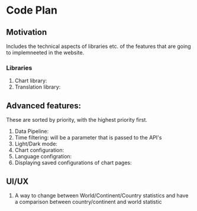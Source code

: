# Code Plan

## Motivation

Includes the technical aspects of libraries etc. of the features that are going to implemneeted in the website.

### Libraries

1. Chart library:
2. Translation library:

## Advanced features:

These are sorted by priority, with the highest priority first.

1. Data Pipeline:
2. Time filtering: will be a parameter that is passed to the API's
3. Light/Dark mode:
4. Chart configuration:
5. Language configration:
6. Displaying saved configurations of chart pages:

## UI/UX

1. A way to change between World/Continent/Country statistics and have a comparison between country/continent and world statistic
